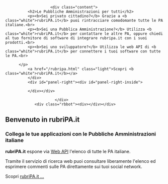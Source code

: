 <div class="rbroundbox">
                 <div class="rbtop"><div></div></div>
                          <div class="rbcontent">

                        <div class="content">
              <h2>Le Pubbliche Amministrazioni per tutti</h2>
              <p><b>Sei privato cittadino?</b> Grazie a <b class="white">rubriPA.it</b> puoi rintracciare comodomante tutte le PA italiane.<br>
              <p><b>Sei una Pubblica Amministrazione?</b> Utilizza <b class="white">rubriPA.it</b> per contattare le altre PA, oppure chiedi al tuo fornitore di software di integrare rubripa.it con i suoi prodotti.<br>
              <p><b>Sei uno sviluppatore?</b> Utilizza le web API di <b class="white">rubriPA.it</b> per connettere i tuoi software con tutte le PA.<br>
			
	      </p>
              <a href="/rubripa.html" class="light">Scopri <b class="white">rubriPA.it</b></a>
              </div>
              <div id="panel-right"><div id="panel-right-inside">

<script src="http://widgets.twimg.com/j/2/widget.js"></script>
<script>
new TWTR.Widget({
  version: 2,
  type: 'search',
  search: '#a4i OR #opendata OR #opendataitaly OR @pbertera',
  interval: 30000,
  title: '',
  subject: '',
  width: 'auto',
  height: 150,
  theme: {
    shell: {
      background: '#B41819',
      color: '#000'
    },
    tweets: {
      background: '#D02C2C',
      color: '#fff',
      links: '#000'
    }
  },
  features: {
    scrollbar: false,
    loop: true,
    live: true,
    behavior: 'default'
  }
}).render().start();
</script>

              </div></div>

                          </div>
                 <div class="rbbot"><div></div></div>
</div>

## Benvenuto in rubriPA.it

### Collega le tue applicazioni con le Pubbliche Amministrazioni italiane

**rubriPA.it** espone via [Web API][] l'elenco di tutte le PA italiane.

Tramite il servizio di ricerca web puoi consultare liberamente l'elenco ed esprimere commenti sulle PA direttamente sui tuoi social network.


Scopri [rubriPA.it ...][]

  [Web API]: /api.html
  [rubriPA.it ...]: /rubripa.html
